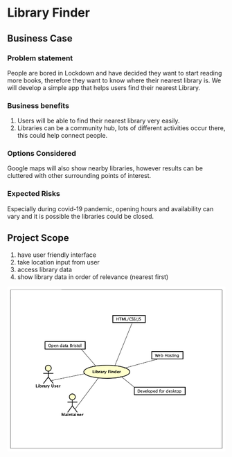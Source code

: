 # Library Finder

## Business Case

### Problem statement
People are bored in Lockdown and have decided they want to start reading more books, therefore they want to know where their nearest library is. We will develop a simple app that helps users find their nearest Library.

### Business benefits
1. Users will be able to find their nearest library very easily.
2. Libraries can be a community hub, lots of different activities occur there, this could help connect people.

### Options Considered
Google maps will also show nearby libraries, however results can be cluttered with other surrounding points of interest.

### Expected Risks
Especially during covid-19 pandemic, opening hours and availability can vary and it is possible the libraries could be closed.

## Project Scope
1. have user friendly interface
2. take location input from user
3. access library data
4. show library data in order of relevance (nearest first)

![Insert your Context Diagram Here](images/Context-Main.png)
